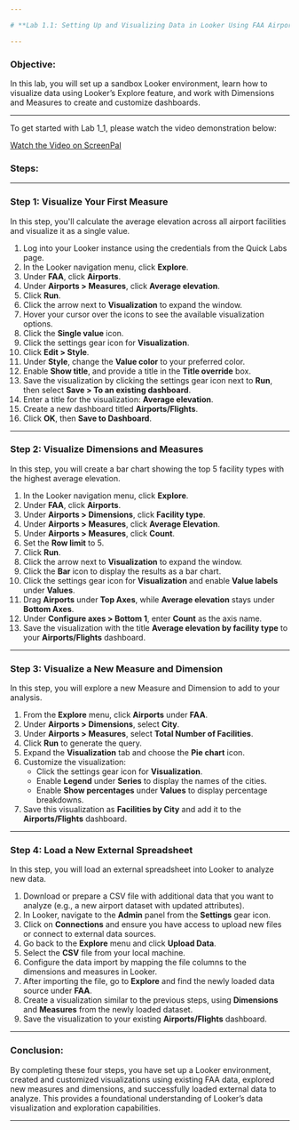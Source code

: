 ```yaml
---

# **Lab 1.1: Setting Up and Visualizing Data in Looker Using FAA Airport Data**

---
```


### **Objective:**
In this lab, you will set up a sandbox Looker environment, learn how to visualize data using Looker’s Explore feature, and work with Dimensions and Measures to create and customize dashboards.

---
To get started with Lab 1_1, please watch the video demonstration below:

[Watch the Video on ScreenPal](https://go.screenpal.com/watch/cZQjr3VRpCY)

### **Steps:**

---

### **Step 1: Visualize Your First Measure**

In this step, you'll calculate the average elevation across all airport facilities and visualize it as a single value.

1. Log into your Looker instance using the credentials from the Quick Labs page.
2. In the Looker navigation menu, click **Explore**.
3. Under **FAA**, click **Airports**.
4. Under **Airports > Measures**, click **Average elevation**.
5. Click **Run**.
6. Click the arrow next to **Visualization** to expand the window.
7. Hover your cursor over the icons to see the available visualization options.
8. Click the **Single value** icon.
9. Click the settings gear icon for **Visualization**.
10. Click **Edit > Style**.
11. Under **Style**, change the **Value color** to your preferred color.
12. Enable **Show title**, and provide a title in the **Title override** box.
13. Save the visualization by clicking the settings gear icon next to **Run**, then select **Save > To an existing dashboard**.
14. Enter a title for the visualization: **Average elevation**.
15. Create a new dashboard titled **Airports/Flights**.
16. Click **OK**, then **Save to Dashboard**.

---

### **Step 2: Visualize Dimensions and Measures**

In this step, you will create a bar chart showing the top 5 facility types with the highest average elevation.

1. In the Looker navigation menu, click **Explore**.
2. Under **FAA**, click **Airports**.
3. Under **Airports > Dimensions**, click **Facility type**.
4. Under **Airports > Measures**, click **Average Elevation**.
5. Under **Airports > Measures**, click **Count**.
6. Set the **Row limit** to 5.
7. Click **Run**.
8. Click the arrow next to **Visualization** to expand the window.
9. Click the **Bar** icon to display the results as a bar chart.
10. Click the settings gear icon for **Visualization** and enable **Value labels** under **Values**.
11. Drag **Airports** under **Top Axes**, while **Average elevation** stays under **Bottom Axes**.
12. Under **Configure axes > Bottom 1**, enter **Count** as the axis name.
13. Save the visualization with the title **Average elevation by facility type** to your **Airports/Flights** dashboard.

---

### **Step 3: Visualize a New Measure and Dimension**

In this step, you will explore a new Measure and Dimension to add to your analysis.

1. From the **Explore** menu, click **Airports** under **FAA**.
2. Under **Airports > Dimensions**, select **City**.
3. Under **Airports > Measures**, select **Total Number of Facilities**.
4. Click **Run** to generate the query.
5. Expand the **Visualization** tab and choose the **Pie chart** icon.
6. Customize the visualization:
   - Click the settings gear icon for **Visualization**.
   - Enable **Legend** under **Series** to display the names of the cities.
   - Enable **Show percentages** under **Values** to display percentage breakdowns.
7. Save this visualization as **Facilities by City** and add it to the **Airports/Flights** dashboard.

---

### **Step 4: Load a New External Spreadsheet**

In this step, you will load an external spreadsheet into Looker to analyze new data.

1. Download or prepare a CSV file with additional data that you want to analyze (e.g., a new airport dataset with updated attributes).
2. In Looker, navigate to the **Admin** panel from the **Settings** gear icon.
3. Click on **Connections** and ensure you have access to upload new files or connect to external data sources.
4. Go back to the **Explore** menu and click **Upload Data**.
5. Select the **CSV** file from your local machine.
6. Configure the data import by mapping the file columns to the dimensions and measures in Looker.
7. After importing the file, go to **Explore** and find the newly loaded data source under **FAA**.
8. Create a visualization similar to the previous steps, using **Dimensions** and **Measures** from the newly loaded dataset.
9. Save the visualization to your existing **Airports/Flights** dashboard.

---

### **Conclusion:**
By completing these four steps, you have set up a Looker environment, created and customized visualizations using existing FAA data, explored new measures and dimensions, and successfully loaded external data to analyze. This provides a foundational understanding of Looker’s data visualization and exploration capabilities.

---

